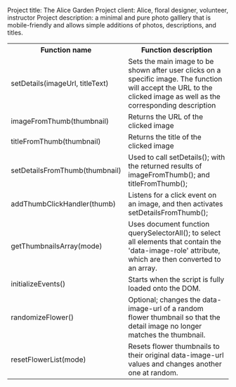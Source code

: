 Project title: The Alice Garden
Project client: Alice, floral designer, volunteer, instructor
Project description: a minimal and pure photo galllery that is mobile-friendly and allows simple additions of photos, descriptions, and titles. 

<table>
<tr><th>Function name</th><th>Function description</th></tr>
<tr><td>setDetails(imageUrl, titleText)</td><td>Sets the main image to be shown after user clicks on a specific image. The function will accept the URL to the clicked image as well as the corresponding description</td></tr>
<tr><td>imageFromThumb(thumbnail)</td><td>Returns the URL of the clicked image</td></tr>
<tr><td>titleFromThumb(thumbnail)</td><td>Returns the title of the clicked image</td></tr>
<tr><td>setDetailsFromThumb(thumbnail)</td><td>Used to call setDetails(); with the returned results of imageFromThumb(); and titleFromThumb();</td></tr>
<tr><td>addThumbClickHandler(thumb)</td><td>Listens for a click event on an image, and then activates setDetailsFromThumb();</td></tr>
<tr><td>getThumbnailsArray(mode)</td><td>Uses document function querySelectorAll(); to select all elements that contain the 'data-image-role' attribute, which are then converted to an array.</td></tr>
<tr><td>initializeEvents()</td><td>Starts when the script is fully loaded onto the DOM.</td></tr>
<tr><td>randomizeFlower()</td><td>Optional; changes the data-image-url of a random flower thumbnail so that the detail image no longer matches the thumbnail. </td></tr>
<tr><td>resetFlowerList(mode)</td><td>Resets flower thumbnails to their original data-image-url values and changes another one at random.</td></tr>
</table>
